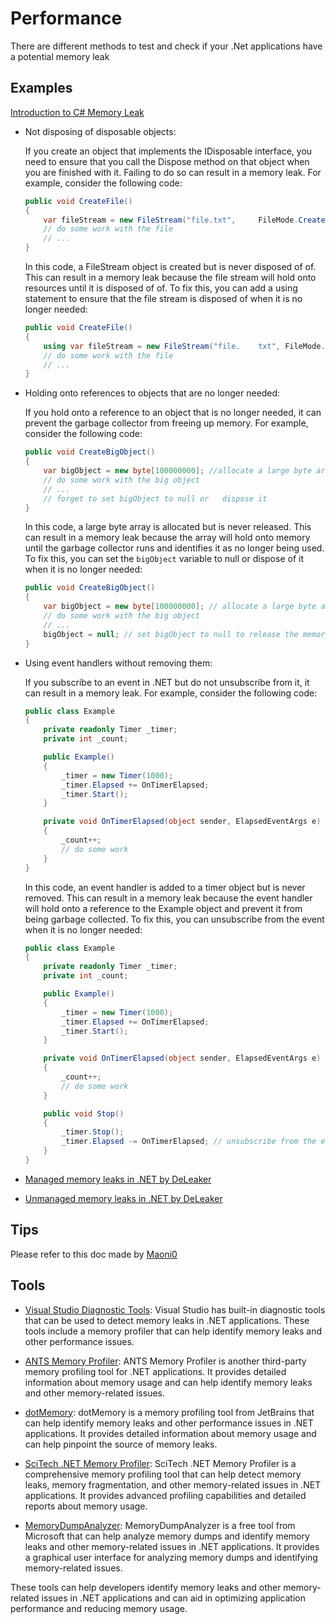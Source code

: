 # Performance 

There are different methods to test and check if your .Net applications have a potential memory leak

## Examples

[Introduction to C# Memory Leak](https://www.educba.com/c-sharp-memory-leak/)

* Not disposing of disposable objects: 

    If you create an object that implements the IDisposable interface, you need to ensure that you call the Dispose method on that object when you are finished with it. Failing to do so can result in a memory leak. For example, consider the following code:

    ```csharp
    public void CreateFile()
    {
        var fileStream = new FileStream("file.txt",     FileMode.Create);
        // do some work with the file
        // ...
    }
    ```
    In this code, a FileStream object is created but is never disposed of of. This can result in a memory leak because the file stream will hold onto resources until it is disposed of of. To fix this, you can add a using statement to ensure that the file stream is disposed of when it is no longer needed:

    ```csharp
    public void CreateFile()
    {
        using var fileStream = new FileStream("file.    txt", FileMode.Create);
        // do some work with the file
        // ...
    }
    ```

* Holding onto references to objects that are no longer needed: 

    If you hold onto a reference to an object that is no longer needed, it can prevent the garbage collector from freeing up memory. For example, consider the following code:

    ```csharp
    public void CreateBigObject()
    {
        var bigObject = new byte[100000000]; //allocate a large byte array
        // do some work with the big object
        // ...
        // forget to set bigObject to null or   dispose it
    }
    ```

    In this code, a large byte array is allocated but is never released. This can result in a memory leak because the array will hold onto memory until the garbage collector runs and identifies it as no longer being used. To fix this, you can set the `bigObject` variable to null or dispose of it when it is no longer needed:

    ```csharp
    public void CreateBigObject()
    {
        var bigObject = new byte[100000000]; // allocate a large byte array
        // do some work with the big object
        // ...
        bigObject = null; // set bigObject to null to release the memory
    }
    ```

* Using event handlers without removing them: 

    If you subscribe to an event in .NET but do not unsubscribe from it, it can result in a memory leak. For example, consider the following code:

    ```csharp
    public class Example
    {
        private readonly Timer _timer;
        private int _count;

        public Example()
        {
            _timer = new Timer(1000);
            _timer.Elapsed += OnTimerElapsed;
            _timer.Start();
        }

        private void OnTimerElapsed(object sender, ElapsedEventArgs e)
        {
            _count++;
            // do some work
        }
    }
    ```

    In this code, an event handler is added to a timer object but is never removed. This can result in a memory leak because the event handler will hold onto a reference to the Example object and prevent it from being garbage collected. To fix this, you can unsubscribe from the event when it is no longer needed:

    ```csharp
    public class Example
    {
        private readonly Timer _timer;
        private int _count;

        public Example()
        {
            _timer = new Timer(1000);
            _timer.Elapsed += OnTimerElapsed;
            _timer.Start();
        }

        private void OnTimerElapsed(object sender, ElapsedEventArgs e)
        {
            _count++;
            // do some work
        }

        public void Stop()
        {
            _timer.Stop();
            _timer.Elapsed -= OnTimerElapsed; // unsubscribe from the event
        }
    }
    ```

* [Managed memory leaks in .NET by DeLeaker](https://www.deleaker.com/blog/2022/04/12/managed-memory-leaks-in-net/#wpf-leaks)

* [Unmanaged memory leaks in .NET by DeLeaker](https://www.deleaker.com/blog/2021/03/19/unmanaged-memory-leaks-in-dotnet/)

## Tips

Please refer to this doc made by [Maoni0](https://github.com/Maoni0/mem-doc/blob/master/doc/.NETMemoryPerformanceAnalysis.md)

## Tools

* [Visual Studio Diagnostic Tools](https://visualstudio.microsoft.com/vs/features/debugging-and-diagnostics/): Visual Studio has built-in diagnostic tools that can be used to detect memory leaks in .NET applications. These tools include a memory profiler that can help identify memory leaks and other performance issues.

* [ANTS Memory Profiler](https://www.red-gate.com/products/dotnet-development/ants-memory-profiler/): ANTS Memory Profiler is another third-party memory profiling tool for .NET applications. It provides detailed information about memory usage and can help identify memory leaks and other memory-related issues.

* [dotMemory](https://www.jetbrains.com/dotmemory/): dotMemory is a memory profiling tool from JetBrains that can help identify memory leaks and other performance issues in .NET applications. It provides detailed information about memory usage and can help pinpoint the source of memory leaks.

* [SciTech .NET Memory Profiler](https://memprofiler.com/): SciTech .NET Memory Profiler is a comprehensive memory profiling tool that can help detect memory leaks, memory fragmentation, and other memory-related issues in .NET applications. It provides advanced profiling capabilities and detailed reports about memory usage.

* [MemoryDumpAnalyzer](https://devblogs.microsoft.com/visualstudio/managed-memory-dump-analyzers/): MemoryDumpAnalyzer is a free tool from Microsoft that can help analyze memory dumps and identify memory leaks and other memory-related issues in .NET applications. It provides a graphical user interface for analyzing memory dumps and identifying memory-related issues.

These tools can help developers identify memory leaks and other memory-related issues in .NET applications and can aid in optimizing application performance and reducing memory usage.

